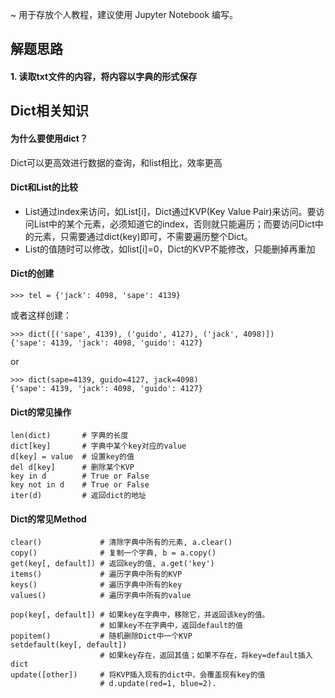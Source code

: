 ~ 用于存放个人教程，建议使用 Jupyter Notebook 编写。

## 解题思路
#### 1. 读取txt文件的内容，将内容以字典的形式保存


## Dict相关知识
#### 为什么要使用dict？ 

Dict可以更高效进行数据的查询，和list相比，效率更高

#### Dict和List的比较

- List通过index来访问，如List[i]，Dict通过KVP(Key Value Pair)来访问。要访问List中的某个元素，必须知道它的index，否则就只能遍历；而要访问Dict中的元素，只需要通过dict(key)即可，不需要遍历整个Dict。
- List的值随时可以修改，如list[i]=0，Dict的KVP不能修改，只能删掉再重加

#### Dict的创建
```
>>> tel = {'jack': 4098, 'sape': 4139}
```

或者这样创建：

```
>>> dict([('sape', 4139), ('guido', 4127), ('jack', 4098)])
{'sape': 4139, 'jack': 4098, 'guido': 4127}
```
or

```
>>> dict(sape=4139, guido=4127, jack=4098)
{'sape': 4139, 'jack': 4098, 'guido': 4127}
```

#### Dict的常见操作
```
len(dict)		# 字典的长度
dict[key]		# 字典中某个key对应的value
d[key] = value	# 设置key的值
del d[key]		# 删除某个KVP
key in d		# True or False
key not in d	# True or False
iter(d)			# 返回dict的地址
```

#### Dict的常见Method
```
clear()				# 清除字典中所有的元素, a.clear()
copy()				# 复制一个字典, b = a.copy()
get(key[, default])	# 返回key的值, a.get('key')
items()				# 遍历字典中所有的KVP
keys()				# 遍历字典中所有的key
values()			# 遍历字典中所有的value

pop(key[, default]) # 如果key在字典中，移除它，并返回该key的值。
					# 如果key不在字典中，返回default的值
popitem()			# 随机删除Dict中一个KVP
setdefault(key[, default])
					# 如果key存在，返回其值；如果不存在，将key=default插入dict 
update([other]) 	# 将KVP插入现有的dict中，会覆盖现有key的值
					# d.update(red=1, blue=2).

```


